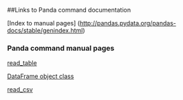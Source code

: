 ##Links to Panda command documentation

[Index to manual pages] (http://pandas.pydata.org/pandas-docs/stable/genindex.html)

### Panda command manual pages
[read_table](http://pandas.pydata.org/pandas-docs/stable/generated/pandas.read_table.html#pandas.read_table)

[DataFrame object class](http://pandas.pydata.org/pandas-docs/stable/generated/pandas.DataFrame.html)

[read_csv](http://pandas.pydata.org/pandas-docs/version/0.17.0/generated/pandas.DataFrame.to_csv.html)
